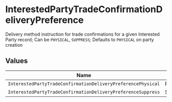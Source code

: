 # InterestedPartyTradeConfirmationDeliveryPreference

Delivery method instruction for trade confirmations for a given Interested Party record; Can be `PHYSICAL`, `SUPPRESS`; Defaults to `PHYSICAL` on party creation


## Values

| Name                                                         | Value                                                        |
| ------------------------------------------------------------ | ------------------------------------------------------------ |
| `InterestedPartyTradeConfirmationDeliveryPreferencePhysical` | PHYSICAL                                                     |
| `InterestedPartyTradeConfirmationDeliveryPreferenceSuppress` | SUPPRESS                                                     |
